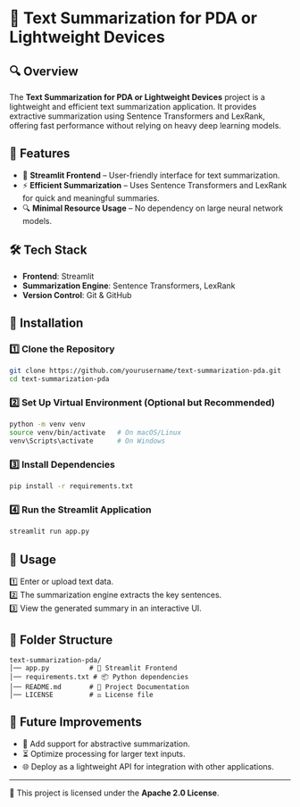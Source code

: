 # 📄 Text Summarization for PDA or Lightweight Devices  

## 🔍 Overview  
The **Text Summarization for PDA or Lightweight Devices** project is a lightweight and efficient text summarization application. It provides extractive summarization using Sentence Transformers and LexRank, offering fast performance without relying on heavy deep learning models.  

## 🚀 Features  
- 🎨 **Streamlit Frontend** – User-friendly interface for text summarization.  
- ⚡ **Efficient Summarization** – Uses Sentence Transformers and LexRank for quick and meaningful summaries.  
- 🔍 **Minimal Resource Usage** – No dependency on large neural network models.  

## 🛠️ Tech Stack  
- **Frontend**: Streamlit  
- **Summarization Engine**: Sentence Transformers, LexRank  
- **Version Control**: Git & GitHub  

## 📌 Installation  

### 1️⃣ Clone the Repository  
```sh
git clone https://github.com/yourusername/text-summarization-pda.git
cd text-summarization-pda
```

### 2️⃣ Set Up Virtual Environment (Optional but Recommended)  
```sh
python -m venv venv
source venv/bin/activate   # On macOS/Linux
venv\Scripts\activate      # On Windows
```

### 3️⃣ Install Dependencies  
```sh
pip install -r requirements.txt
```

### 4️⃣ Run the Streamlit Application  
```sh
streamlit run app.py
```

## 📖 Usage  
1️⃣ Enter or upload text data.  
2️⃣ The summarization engine extracts the key sentences.  
3️⃣ View the generated summary in an interactive UI.  

## 📂 Folder Structure  
```
text-summarization-pda/
│── app.py          # 🎨 Streamlit Frontend
│── requirements.txt # 📦 Python dependencies
│── README.md       # 📜 Project Documentation
│── LICENSE         # ⚖️ License file
```

## 🔮 Future Improvements  
- 🧠 Add support for abstractive summarization.  
- ⏳ Optimize processing for larger text inputs.  
- 🌐 Deploy as a lightweight API for integration with other applications.  

---

📜 This project is licensed under the **Apache 2.0 License**.
